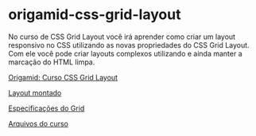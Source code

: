 # origamid-css-grid-layout

No curso de CSS Grid Layout você irá aprender como criar um layout responsivo no CSS utilizando as novas propriedades do CSS Grid Layout. Com ele você pode criar layouts complexos utilizando e ainda manter a marcação do HTML limpa.

[Origamid: Curso CSS Grid Layout](https://www.youtube.com/watch?v=hKXOVD2Yrj8)

[Layout montado](https://origamid.com/projetos/wildbeast/)

[Especificações do Grid](https://www.origamid.com/projetos/css-grid-layout-guia-completo/)

[Arquivos do curso](https://github.com/origamid/publico/tree/main/css-grid-layout)
